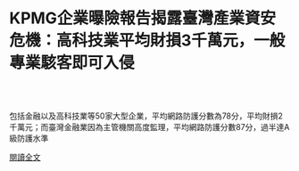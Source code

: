 # KPMG企業曝險報告揭露臺灣產業資安危機：高科技業平均財損3千萬元，一般專業駭客即可入侵

<!--more-->
<!--180-->
<br><br/>

包括金融以及高科技業等50家大型企業，平均網路防護分數為78分，平均財損2千萬元；而臺灣金融業因為主管機關高度監理，平均網路防護分數87分，過半達A級防護水準

[閱讀全文](https://www.ithome.com.tw/news/144099)



